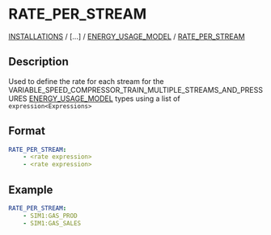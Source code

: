# RATE_PER_STREAM

[INSTALLATIONS](/about/references/keywords/INSTALLATIONS.md) /
[...] /
[ENERGY_USAGE_MODEL](/about/references/keywords/ENERGY_USAGE_MODEL.md) / 
[RATE_PER_STREAM](/about/references/keywords/RATE_PER_STREAM.md)

## Description
Used to define the rate for each stream for the VARIABLE_SPEED_COMPRESSOR_TRAIN_MULTIPLE_STREAMS_AND_PRESSURES
[ENERGY_USAGE_MODEL](/about/references/keywords/ENERGY_USAGE_MODEL.md) types using a list of `expression<Expressions>`

## Format
~~~~~~~~yaml
RATE_PER_STREAM:
    - <rate expression>
    - <rate expression>
~~~~~~~~

## Example
~~~~~~~~yaml
RATE_PER_STREAM:
    - SIM1:GAS_PROD
    - SIM1:GAS_SALES
~~~~~~~~

